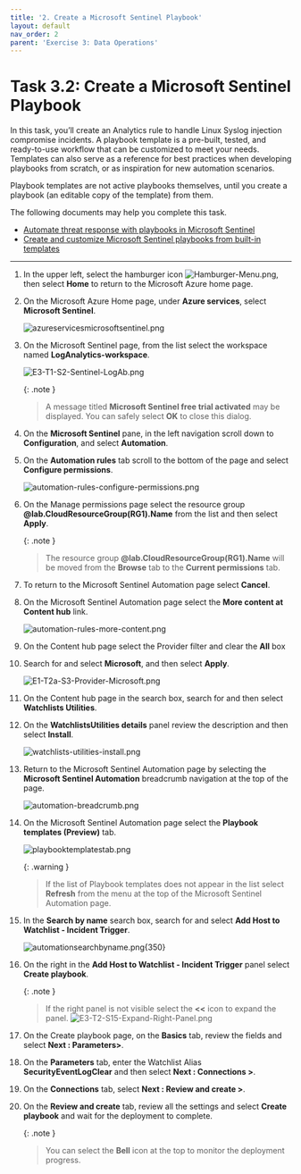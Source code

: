 ```yaml
---
title: '2. Create a Microsoft Sentinel Playbook'
layout: default
nav_order: 2
parent: 'Exercise 3: Data Operations'
---
```


# Task 3.2: Create a Microsoft Sentinel Playbook

In this task, you’ll create an Analytics rule to handle Linux Syslog injection compromise incidents. A playbook template is a pre-built, tested, and ready-to-use workflow that can be customized to meet your needs. Templates can also serve as a reference for best practices when developing playbooks from scratch, or as inspiration for new automation scenarios.

Playbook templates are not active playbooks themselves, until you create a playbook (an editable copy of the template) from them.

The following documents may help you complete this task.

- [Automate threat response with playbooks in Microsoft Sentinel](https://learn.microsoft.com/en-us/azure/sentinel/automate-responses-with-playbooks)
- [Create and customize Microsoft Sentinel playbooks from built-in templates](https://learn.microsoft.com/en-us/azure/sentinel/use-playbook-templates)

---

1. In the upper left, select the hamburger icon ![Hamburger-Menu.png](../media/Hamburger-Menu.png), then select **Home** to return to the Microsoft Azure home page.

1. On the Microsoft Azure Home page, under **Azure services**, select **Microsoft Sentinel**.  

    ![azureservicesmicrosoftsentinel.png](../media/azureservicesmicrosoftsentinel.png)

1. On the Microsoft Sentinel page, from the list select the workspace named **LogAnalytics-workspace**.

    ![E3-T1-S2-Sentinel-LogAb.png](../media/E3-T1-S2-Sentinel-LogAb.png)

    {: .note }
    > A message titled **Microsoft Sentinel free trial activated** may be displayed. You can safely select **OK** to close this dialog.

1. On the **Microsoft Sentinel** pane, in the left navigation scroll down to **Configuration**, and select **Automation**.

1. On the **Automation rules** tab scroll to the bottom of the page and select **Configure permissions**.

    ![automation-rules-configure-permissions.png](../media/automation-rules-configure-permissions.png)

1. On the Manage permissions page select the resource group **@lab.CloudResourceGroup(RG1).Name** from the list and then select **Apply**.

    {: .note }
    > The resource group **@lab.CloudResourceGroup(RG1).Name** will be moved from the **Browse** tab to the **Current permissions** tab.

1. To return to the Microsoft Sentinel Automation page select **Cancel**.

1. On the Microsoft Sentinel Automation page select the **More content at Content hub** link.

    ![automation-rules-more-content.png](../media/automation-rules-more-content.png)

1. On the Content hub page select the Provider filter and clear the **All** box

1. Search for and select **Microsoft**, and then select **Apply**.

    ![E1-T2a-S3-Provider-Microsoft.png](../media/E1-T2a-S3-Provider-Microsoft.png)

1. On the Content hub page in the search box, search for and then select **Watchlists Utilities**.

1. On the **WatchlistsUtilities details** panel review the description and then select **Install**.

    ![watchlists-utilities-install.png](../media/watchlists-utilities-install.png)

1. Return to the Microsoft Sentinel Automation page by selecting the **Microsoft Sentinel Automation** breadcrumb navigation at the top of the page.

    ![automation-breadcrumb.png](../media/automation-breadcrumb.png)

1. On the Microsoft Sentinel Automation page select the **Playbook templates (Preview)** tab.

    ![playbooktemplatestab.png](../media/playbooktemplatestab.png)

    {: .warning }
    > If the list of Playbook templates does not appear in the list select **Refresh** from the menu at the top of the Microsoft Sentinel Automation page.

1. In the **Search by name** search box, search for and select **Add Host to Watchlist - Incident Trigger**.

    ![automationsearchbyname.png](../media/automationsearchbyname.png){350}

1. On the right in the **Add Host to Watchlist - Incident Trigger** panel select **Create playbook**.

    {: .note }
    > If the right panel is not visible select the **<<** icon to expand the panel.
    > ![E3-T2-S15-Expand-Right-Panel.png](../media/E3-T2-S15-Expand-Right-Panel.png)

1. On the Create playbook page, on the **Basics** tab, review the fields and select **Next : Parameters>**.

1. On the **Parameters** tab, enter the Watchlist Alias **SecurityEventLogClear** and then select **Next : Connections >**.

1. On the **Connections** tab, select **Next : Review and create >**.

1. On the **Review and create** tab, review all the settings and select **Create playbook** and wait for the deployment to complete.

    {: .note }
    > You can select the **Bell** icon at the top to monitor the deployment progress.
